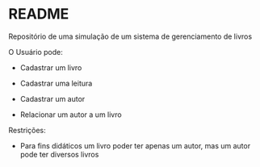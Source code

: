 # README

Repositório de uma simulação de um sistema de gerenciamento de livros

O Usuário pode:

  + Cadastrar um livro
  
  + Cadastrar uma leitura
  
  + Cadastrar um autor
  
  + Relacionar um autor a um livro
  
Restrições:

  + Para fins didáticos um livro poder ter apenas um autor, mas um autor pode ter diversos livros
